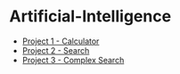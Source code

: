 # Artificial-Intelligence

- [Project 1 - Calculator](https://github.com/moldoveanu-iustin/Artificial-Intelligence/tree/Project-1-calculator)
- [Project 2 - Search](https://github.com/moldoveanu-iustin/Artificial-Intelligence/tree/Project-2-search)
- [Project 3 - Complex Search](https://github.com/moldoveanu-iustin/Artificial-Intelligence/tree/Project-3-complex-search)
